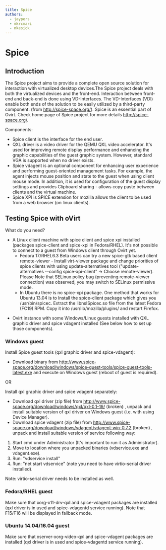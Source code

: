 ```yaml
---
title: Spice
authors:
  - jaypers
  - mkrcmari
  - nkesick
---
```


# Spice

## Introduction

The Spice project aims to provide a complete open source solution for interaction with virtualized desktop devices.The Spice project deals with both the virtualized devices and the front-end. Interaction between front-end and back-end is done using VD-Interfaces. The VD-Interfaces (VDI) enable both ends of the solution to be easily utilized by a third-party component. (from <http://spice-space.org/>). Spice is an essential part of Ovirt. Check home page of Spice project for more details <http://spice-space.org/>.

Components:

*   Spice client is the interface for the end user.
*   QXL driver is a video driver for the QEMU QXL video accelerator. It's used for improving remote display performance and enhancing the graphic capabilities of the guest graphic system. However, standard VGA is supported when no driver exists.
*   Spice vdagent is an optional component for enhancing user experience and performing guest-oriented management tasks. For example, the agent injects mouse position and state to the guest when using client mouse mode. In addition, it is used for configuration of the guest display settings and provides Clipboard sharing - allows copy paste between clients and the virtual machine.
*   Spice XPI is SPICE extension for mozilla allows the client to be used from a web browser (on linux clients).

## Testing Spice with oVirt

What do you need?

*   A Linux client machine with spice client and spice xpi installed (packages spice-client and spice-xpi in Fedora/RHEL). It's not possible to connect to a guest from Windows client through Ovirt yet.
    -   Fedora 17/RHEL6.3 Beta users can try a new spice-gtk based client remote-viewer - Install virt-viewer package and change priorities of spice clients with using update-alternatives tool ("update-alternatives --config spice-xpi-client" -> Choose remote-viewer). Please Note that SELinux policy bug (preventing remote-viewer connection) was observed, you may switch to SELinux permissive mode.
    -   In Ubuntu there is no spice-xpi package. One method that works for Ubuntu 13.04 is to Install the spice-client package which gives you /usr/bin/spicec. Extract the libnsISpicec.so file from the latest Fedora (FC19) RPM. Copy it into /usr/lib/mozilla/plugins/ and restart Firefox.

<!-- -->

*   Ovirt instance with some Windows/Linux guests installed with QXL graphic driver and spice vdagent installed (See below how to set up those components).

### Windows guest

Install Spice guest tools (qxl graphic driver and spice-vdagent):

*   Download binary from <http://www.spice-space.org/download/windows/spice-guest-tools/spice-guest-tools-latest.exe> and execute on Windows guest (reboot of guest is required).

OR

Install qxl graphic driver and spice vdagent separately:

*   Download qxl driver (zip file) from <http://www.spice-space.org/download/windows/qxl/qxl-0.1-19/> (broken) , unpack and install suitable version of qxl driver on Windows guest (i.e. with using Device Manager).
*   Download spice vdagent (zip file) from <http://www.spice-space.org/download/windows/vdagent/vdagent-win-0.7.2> (broken) , unpack and install suitable version of service following way:

1.  Start cmd under Administrator (It's important to run it as Administrator).
2.  Move to location where you unpacked binaries (vdservice.exe and vdagent.exe).
3.  Run: "vdservice install"
4.  Run: "net start vdservice" (note you need to have virtio-serial driver installed).

Note: virtio-serial driver needs to be installed as well.

### Fedora/RHEL guest

Make sure that xorg-x11-drv-qxl and spice-vdagent packages are installed (qxl driver is in used and spice-vdagentd service running). Note that F15/F16 will be displayed in fallback mode.

### Ubuntu 14.04/16.04 guest

Make sure that xserver-xorg-video-qxl and spice-vdagent packages are installed (qxl driver is in used and spice-vdagentd service running).

